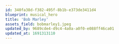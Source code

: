 ```yaml
---
id: 340fa38d-f382-495f-8b1b-e373de3411d4
blueprint: musical_hero
title: 'Bob Marley'
assets_field: bobmarley1.jpeg
updated_by: 9689cde4-d9c4-4a0a-a0f0-e088ff46ca01
updated_at: 1691313110
---
```

